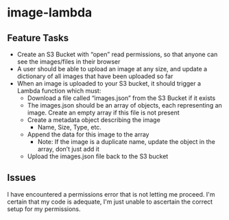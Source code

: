 # image-lambda

## Feature Tasks

* Create an S3 Bucket with “open” read permissions, so that anyone can see the images/files in their browser
* A user should be able to upload an image at any size, and update a dictionary of all images that have been uploaded so far
* When an image is uploaded to your S3 bucket, it should trigger a Lambda function which must:
  * Download a file called “images.json” from the S3 Bucket if it exists
  * The images.json should be an array of objects, each representing an image. Create an empty array if this file is not present
  * Create a metadata object describing the image
    * Name, Size, Type, etc.
  * Append the data for this image to the array
    * Note: If the image is a duplicate name, update the object in the array, don’t just add it
  * Upload the images.json file back to the S3 bucket

## Issues

I have encountered a permissions error that is not letting me proceed. I'm certain that my code is adequate, I'm just unable to ascertain the correct setup for my permissions.